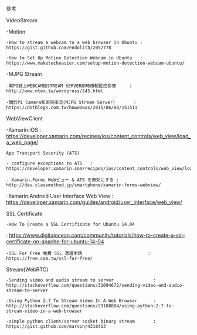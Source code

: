 參考

VideoStream

-Motion

	-How to stream a webcam to a web browser in Ubuntu : https://gist.github.com/endolith/2052778
	
	-How to Set Up Motion Detection Webcam in Ubuntu   : https://www.maketecheasier.com/setup-motion-detection-webcam-ubuntu/
	
-MJPG Stream

	-幫PI裝上WEBCAM做STREAM SERVER即時傳輸監控影像     : http://www.ntex.tw/wordpress/545.html
	
	-關於Pi Camera和即時串流(MJPG Stream Server)       : https://dotblogs.com.tw/bowwowxx/2015/06/08/151511
	

WebViewClient

-Xamarin.iOS				: https://developer.xamarin.com/recipes/ios/content_controls/web_view/load_a_web_page/

	App Transport Security (ATS)
	
	- configure exceptions to ATS	: https://developer.xamarin.com/recipes/ios/content_controls/web_view/load_a_web_page/
	
	- Xamarin.Forms Webビュー & ATS を無効にする	: http://dev.classmethod.jp/smartphone/xamarin-forms-webview/
	
-Xamarin.Android User Interface Web View                : https://developer.xamarin.com/guides/android/user_interface/web_view/



SSL Certificate 

	-How To Create a SSL Certificate for Ubuntu 14.04
: https://www.digitalocean.com/community/tutorials/how-to-create-a-ssl-certificate-on-apache-for-ubuntu-14-04

	-SSL For Free 免費 SSL 憑證申請                         : https://free.com.tw/ssl-for-free/


Stream(WebRTC)

	-Sending video and audio stream to server               : http://stackoverflow.com/questions/31094672/sending-video-and-audio-stream-to-server

	-Using Python 2.7 To Stream Video In A Web Browser      : http://stackoverflow.com/questions/29108884/using-python-2-7-to-stream-video-in-a-web-browser

	-simple python client/server socket binary stream       : https://gist.github.com/marvin/4318413

